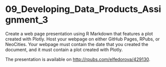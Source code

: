 # 09_Developing_Data_Products_Assignment_3

Create a web page presentation using R Markdown that features a plot created with Plotly. Host your webpage on either GitHub Pages, RPubs, or NeoCities. Your webpage must contain the date that you created the document, and it must contain a plot created with Plotly.

The presentation is available on http://rpubs.com/elfedorova/429130.
